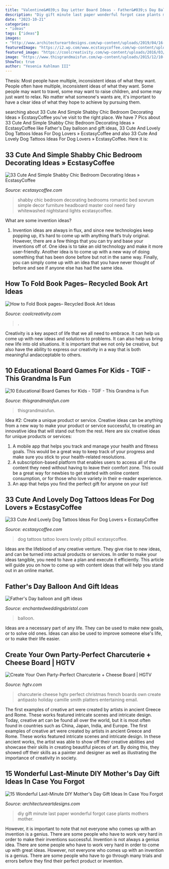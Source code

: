 ```yaml
---
title: "Valentine&#039;s Day Letter Board Ideas - Father&#039;s Day Balloon And Gift Ideas"
description: "Diy gift minute last paper wonderful forgot case plants mothers mother"
date: "2023-10-21"
categories:
- "ideas"
tags: ["ideas"]
images:
- "http://www.architectureartdesigns.com/wp-content/uploads/2019/04/16-Wonderful-Last-Minute-DIY-Mothers-Day-Gift-Ideas-In-Case-You-Forgot-15.jpg"
featuredImage: "https://i2.wp.com/www.ecstasycoffee.com/wp-content/uploads/2016/08/Romantic-Shabby-Chic-Bedroom-With-Fairy-Lights-Over-Headboard-And-Whitewashed-Nightstand.jpg"
featured_image: "https://coolcreativity.com/wp-content/uploads/2016/03/5-1.jpg"
image: "https://www.thisgrandmaisfun.com/wp-content/uploads/2015/12/10-educational-board-games-for-kids-1.jpg"
ShowToc: true
author: "Yesenia Kuhlman III"
---
```



Thesis: Most people have multiple, inconsistent ideas of what they want.
People often have multiple, inconsistent ideas of what they want. Some people may want to travel, some may want to raise children, and some may just want to relax. No matter what someone's wants are, it's important to have a clear idea of what they hope to achieve by pursuing them.

	

		
searching about 33 Cute And Simple Shabby Chic Bedroom Decorating Ideas » EcstasyCoffee you've visit to the right place. We have 7 Pics about 33 Cute And Simple Shabby Chic Bedroom Decorating Ideas » EcstasyCoffee like Father&#039;s Day balloon and gift ideas, 33 Cute And Lovely Dog Tattoos Ideas For Dog Lovers » EcstasyCoffee and also 33 Cute And Lovely Dog Tattoos Ideas For Dog Lovers » EcstasyCoffee. Here it is:
		
    
## 33 Cute And Simple Shabby Chic Bedroom Decorating Ideas » EcstasyCoffee

<img loading=lazy src="https://i2.wp.com/www.ecstasycoffee.com/wp-content/uploads/2016/08/Romantic-Shabby-Chic-Bedroom-With-Fairy-Lights-Over-Headboard-And-Whitewashed-Nightstand.jpg" onerror="this.onerror=null;this.src='https://tse2.mm.bing.net/th?id=OIP.gZc-dYGaaEyKx_GjX-qc_gHaLP&amp;pid=15.1';" alt="33 Cute And Simple Shabby Chic Bedroom Decorating Ideas » EcstasyCoffee">

_Source: ecstasycoffee.com_

>shabby chic bedroom decorating bedrooms romantic bed sovrum simple decor furniture headboard master cool need fairy whitewashed nightstand lights ecstasycoffee. 

	

What are some invention ideas?
1. Invention ideas are always in flux, and since new technologies keep popping up, it’s hard to come up with anything that’s truly original. However, there are a few things that you can try and base your inventions off of. One idea is to take an old technology and make it more user-friendly. Another idea is to come up with a new way of doing something that has been done before but not in the same way. Finally, you can simply come up with an idea that you have never thought of before and see if anyone else has had the same idea.

    
## How To Fold Book Pages– Recycled Book Art Ideas

<img loading=lazy src="https://coolcreativity.com/wp-content/uploads/2016/03/5-1.jpg" onerror="this.onerror=null;this.src='https://tse1.mm.bing.net/th?id=OIP.ALGFNrPpZP_dutu_BXwGXwHaKX&amp;pid=15.1';" alt="How to Fold Book pages– Recycled Book Art Ideas">

_Source: coolcreativity.com_

>. 

	

Creativity is a key aspect of life that we all need to embrace. It can help us come up with new ideas and solutions to problems. It can also help us bring new life into old situations. It is important that we not only be creative, but also have the ability to express our creativity in a way that is both meaningful andacceptable to others.

    
## 10 Educational Board Games For Kids - TGIF - This Grandma Is Fun

<img loading=lazy src="https://www.thisgrandmaisfun.com/wp-content/uploads/2015/12/10-educational-board-games-for-kids-1.jpg" onerror="this.onerror=null;this.src='https://tse4.mm.bing.net/th?id=OIP.lj_Szsnp9PuVXkUVG_CzqwHaO0&amp;pid=15.1';" alt="10 Educational Board Games for Kids - TGIF - This Grandma is Fun">

_Source: thisgrandmaisfun.com_

>thisgrandmaisfun. 

	

Idea #2: Create a unique product or service.
Creative ideas can be anything from a new way to make your product or service successful, to creating an innovative idea that will stand out from the rest. Here are six creative ideas for unique products or services: 
1. A mobile app that helps you track and manage your health and fitness goals. This would be a great way to keep track of your progress and make sure you stick to your health-related resolutions. 
2. A subscription-based platform that enables users to access all of the content they need without having to leave their comfort zone. This could be a great way for newbies to get started with online content consumption, or for those who love variety in their e-reader experience. 
3. An app that helps you find the perfect gift for anyone on your list!

    
## 33 Cute And Lovely Dog Tattoos Ideas For Dog Lovers » EcstasyCoffee

<img loading=lazy src="https://i2.wp.com/www.ecstasycoffee.com/wp-content/uploads/2016/09/Pitbull-Flower-Tattoo-Idea.jpg?resize=564%2C564" onerror="this.onerror=null;this.src='https://tse4.mm.bing.net/th?id=OIP.mPToqNtCqFxZvqMn_ue7vAHaHa&amp;pid=15.1';" alt="33 Cute And Lovely Dog Tattoos Ideas For Dog Lovers » EcstasyCoffee">

_Source: ecstasycoffee.com_

>dog tattoos tattoo lovers lovely pitbull ecstasycoffee. 

	

Ideas are the lifeblood of any creative venture. They give rise to new ideas, and can be turned into actual products or services. In order to make your ideas tangible, you need to have a plan and execute it efficiently. This article will guide you on how to come up with content ideas that will help you stand out in an online market.

    
## Father&#039;s Day Balloon And Gift Ideas

<img loading=lazy src="http://www.enchantedweddingsbristol.com/uploads/4/6/9/8/46980855/s542440728562510073_p1435_i3_w3024.jpeg?width=640" onerror="this.onerror=null;this.src='https://tse3.mm.bing.net/th?id=OIP.7w528AOYRUXEwPTorpxO5wHaJ3&amp;pid=15.1';" alt="Father&#039;s Day balloon and gift ideas">

_Source: enchantedweddingsbristol.com_

>balloon. 

	

Ideas are a necessary part of any life. They can be used to make new goals, or to solve old ones. Ideas can also be used to improve someone else's life, or to make their life easier.

    
## Create Your Own Party-Perfect Charcuterie + Cheese Board | HGTV

<img loading=lazy src="https://hgtvhome.sndimg.com/content/dam/images/hgtv/fullset/2016/12/8/0/original_Camille-Smith-charcuterie-board-birds-eye-beauty-vert.jpg.rend.hgtvcom.1280.1707.suffix/1481247730433.jpeg" onerror="this.onerror=null;this.src='https://tse4.mm.bing.net/th?id=OIP.JMCpqyb3sNR5jzMf3StMAwHaJ4&amp;pid=15.1';" alt="Create Your Own Party-Perfect Charcuterie + Cheese Board | HGTV">

_Source: hgtv.com_

>charcuterie cheese hgtv perfect christmas french boards own create antipasto holiday camille smith platters entertaining email. 

	

The first examples of creative art were created by artists in ancient Greece and Rome. These works featured intricate scenes and intricate design. Today, creative art can be found all over the world, but it is most often found in countries such as China, Japan, India, and Europe.
The first examples of creative art were created by artists in ancient Greece and Rome. These works featured intricate scenes and intricate design. In these ancient works, the artist was able to show off their creative abilities and showcase their skills in creating beautiful pieces of art. By doing this, they showed off their skills as a painter and designer as well as illustrating the importance of creativity in society.

    
## 15 Wonderful Last-Minute DIY Mother&#039;s Day Gift Ideas In Case You Forgot

<img loading=lazy src="http://www.architectureartdesigns.com/wp-content/uploads/2019/04/16-Wonderful-Last-Minute-DIY-Mothers-Day-Gift-Ideas-In-Case-You-Forgot-15.jpg" onerror="this.onerror=null;this.src='https://tse3.mm.bing.net/th?id=OIP.GWHVc_wjO56ANAxPIkByuAHaJ4&amp;pid=15.1';" alt="15 Wonderful Last-Minute DIY Mother&#039;s Day Gift Ideas In Case You Forgot">

_Source: architectureartdesigns.com_

>diy gift minute last paper wonderful forgot case plants mothers mother. 

	

However, it is important to note that not everyone who comes up with an invention is a genius. There are some people who have to work very hard in order to make their inventions successful.
Invention is not always a genius idea. There are some people who have to work very hard in order to come up with great ideas. However, not everyone who comes up with an invention is a genius. There are some people who have to go through many trials and errors before they find their perfect product or invention.

